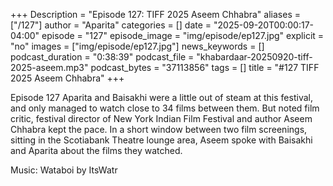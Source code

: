 +++
Description = "Episode 127: TIFF 2025 Aseem Chhabra"
aliases = ["/127"]
author = "Aparita"
categories = []
date = "2025-09-20T00:00:17-04:00"
episode = "127"
episode_image = "img/episode/ep127.jpg"
explicit = "no"
images = ["img/episode/ep127.jpg"]
news_keywords = []
podcast_duration = "0:38:39"
podcast_file = "khabardaar-20250920-tiff-2025-aseem.mp3"
podcast_bytes = "37113856"
tags = []
title = "#127 TIFF 2025 Aseem Chhabra"
+++

Episode 127 Aparita and Baisakhi were a little out of steam at this festival, and only managed to watch close to 34 films between them. But noted film critic, festival director of New York Indian Film Festival and author Aseem Chhabra kept the pace. In a short window between two film screenings, sitting in the Scotiabank Theatre lounge area, Aseem spoke with Baisakhi and Aparita about the films they watched.

Music: Wataboi by ItsWatr
